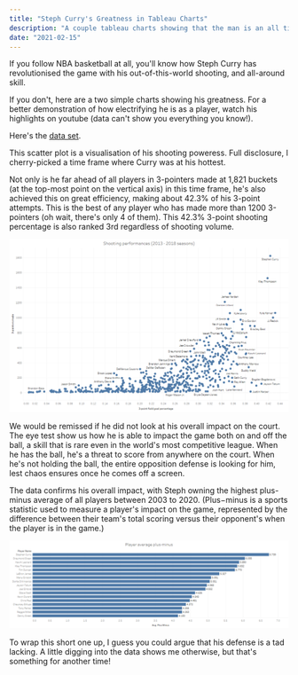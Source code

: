 ```yaml
---
title: "Steph Curry's Greatness in Tableau Charts"
description: "A couple tableau charts showing that the man is an all time great."
date: "2021-02-15"
---
```


If you follow NBA basketball at all, you'll know how Steph Curry has revolutionised the game with his out-of-this-world shooting, and all-around skill. 

If you don't, here are a two simple charts showing his greatness. For a better demonstration of how electrifying he is as a player, watch his highlights on youtube (data can't show you everything you know!).

Here's the [data set](https://www.kaggle.com/nathanlauga/nba-games).

This scatter plot is a visualisation of his shooting poweress. Full disclosure, I cherry-picked a time frame where Curry was at his hottest. 

Not only is he far ahead of all players in 3-pointers made at 1,821 buckets (at the top-most point on the vertical axis) in this time frame, he's also achieved this on great efficiency, making about 42.3% of his 3-point attempts. This is the best of any player who has made more than 1200 3-pointers (oh wait, there's only 4 of them). This 42.3% 3-point shooting percentage is also ranked 3rd regardless of shooting volume. 

![curry-shooting](./curry_shooting.png)

We would be remissed if he did not look at his overall impact on the court. The eye test show us how he is able to impact the game both on and off the ball, a skill that is rare even in the world's most competitive league. When he has the ball, he's a threat to score from anywhere on the court. When he's not holding the ball, the entire opposition defense is looking for him, lest chaos ensures once he comes off a screen.

The data confirms his overall impact, with Steph owning the highest plus-minus average of all players between 2003 to 2020. (Plus−minus is a sports statistic used to measure a player's impact on the game, represented by the difference between their team's total scoring versus their opponent's when the player is in the game.)

![curry-plus-minus](./curry_plus_minus.png)

To wrap this short one up, I guess you could argue that his defense is a tad lacking. A little digging into the data shows me otherwise, but that's something for another time!






